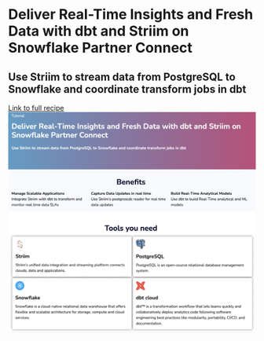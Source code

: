 # Deliver Real-Time Insights and Fresh Data with dbt and Striim on Snowflake Partner Connect
## Use Striim to stream data from PostgreSQL to Snowflake and coordinate transform jobs in dbt

[Link to full recipe](https://www.striim.com/tutorial/deliver-real-time-insights-and-fresh-data-with-dbt-and-striim-on-snowflake-partner-connect/)
![Striim, dbt, and Snowflake](https://github.com/striim/recipes/blob/main/dbt-striim-integration/striimdbtsnowflake.png)


